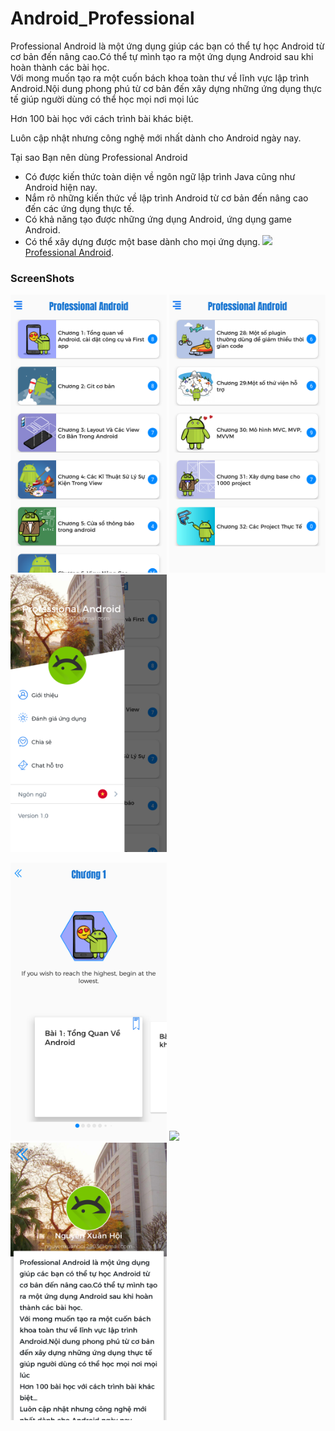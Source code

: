 # Android_Professional
Professional Android là một ứng dụng giúp các bạn có thể tự học Android từ cơ
bản đến nâng cao.Có thể tự mình tạo ra một ứng dụng Android sau khi hoàn thành
các bài học.  
Với mong muốn tạo ra một cuốn bách khoa toàn thư về lĩnh vực lập trình
Android.Nội dung phong phú từ cơ bản đến xây dựng những ứng dụng thực tế giúp
người dùng có thể học mọi nơi mọi lúc   
  
Hơn 100 bài học với cách trình bài khác biệt.  
  
Luôn cập nhật nhưng công nghệ mới nhất dành cho Android ngày nay.  
  
Tại sao Bạn nên dùng Professional Android  
- Có được kiến thức toàn diện về ngôn ngữ lập trình Java cũng như Android hiện
nay.  
- Nắm rõ những kiến thức về lập trình Android từ cơ bản đến nâng cao đến các ứng
dụng thực tế.  
- Có khả năng tạo được những ứng dụng Android, ứng dụng game Android.  
- Có thể xây dựng được một base dành cho mọi ứng dụng.
<img src="https://play.google.com/intl/en_us/badges/images/generic/en_badge_web_generic.png" width="200"/> [Professional Android][1].
### ScreenShots

<img src="images/c966a3f30c0bf17a47481888edbe2246.png" width="250"/> <img src="images/167961cdd74a00970f965571a5f41522.png" width="250"/> <img src="images/f7f49d80861c9d5b7ed283fa7b1667d6.png" width="250"/> 

<img src="images/17b68d72322fd23837588a1ee4b975ae.png" width="250"/> <img src="mages/0709cbad284d35e8fc09683be8bc7f1e.png" width="250"/> <img src="images/3b184676f7112fdffff119d440e4cbbe.png" width="250"/>

[1]: https://play.google.com/store/apps/details?id=com.mteam.android_professional
